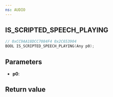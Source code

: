 ```yaml
---
ns: AUDIO
---
```

## IS_SCRIPTED_SPEECH_PLAYING

```c
// 0xCC9AA18DCC7084F4 0x2C653904
BOOL IS_SCRIPTED_SPEECH_PLAYING(Any p0);
```


## Parameters
* **p0**: 

## Return value
